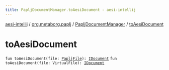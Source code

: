 ```yaml
---
title: PapljDocumentManager.toAesiDocument - aesi-intellij
---
```


[aesi-intellij](../../index.html) / [org.metaborg.paplj](../index.html) / [PapljDocumentManager](index.html) / [toAesiDocument](.)

# toAesiDocument

`fun toAesiDocument(file: `[`PapljFile`](../../org.metaborg.paplj.psi/-paplj-file/index.html)`): `[`IDocument`](https://virtlink.com/aesi/aesi-java/com.virtlink.editorservices/-i-document/index.html)
`fun toAesiDocument(file: VirtualFile): `[`IDocument`](https://virtlink.com/aesi/aesi-java/com.virtlink.editorservices/-i-document/index.html)